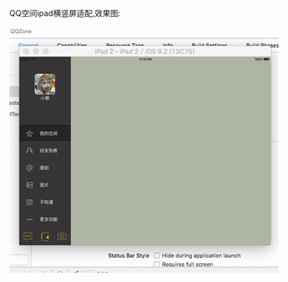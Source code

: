 QQ空间ipad横竖屏适配,效果图:


![](https://github.com/xiaocai33/QQZone_IPad/blob/master/QQZone/QQZone/QQzone.gif)
